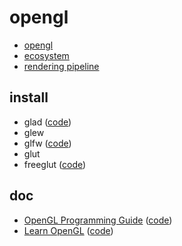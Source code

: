 # opengl

- [opengl](https://www.opengl.org/)
- [ecosystem](https://www.khronos.org/opengl/wiki/Related_toolkits_and_APIs)
- [rendering pipeline](https://www.khronos.org/opengl/wiki/Rendering_Pipeline_Overview)

## install

- glad ([code](./install/glad))
- glew
- glfw ([code](./install/glfw))
- glut
- freeglut ([code](./install/freeglut))

## doc

- [OpenGL Programming Guide](https://www.glprogramming.com/red/) ([code](./doc/OpenGL%20Programming%20Guide))
- [Learn OpenGL](https://learnopengl.com/Introduction) ([code](./doc/Learn%20OpenGL))
